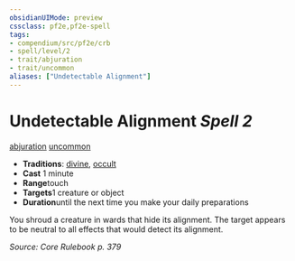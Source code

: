 ```yaml
---
obsidianUIMode: preview
cssclass: pf2e,pf2e-spell
tags:
- compendium/src/pf2e/crb
- spell/level/2
- trait/abjuration
- trait/uncommon
aliases: ["Undetectable Alignment"]
---
```

# Undetectable Alignment *Spell 2*   
[abjuration](/rules/traits/abjuration.md)  [uncommon](/rules/traits/uncommon.md)  

- **Traditions**: [divine](/rules/traits/divine.md), [occult](/rules/traits/occult.md)
- **Cast** 1 minute 
- **Range**touch
- **Targets**1 creature or object
- **Duration**until the next time you make your daily preparations

You shroud a creature in wards that hide its alignment. The target appears to be neutral to all effects that would detect its alignment.

*Source: Core Rulebook p. 379*